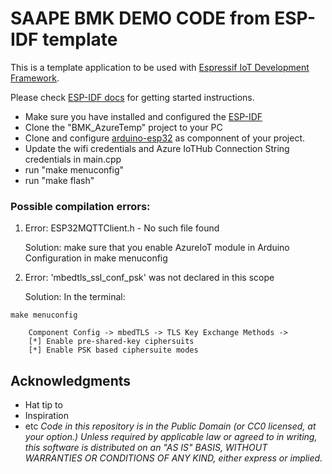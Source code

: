 SAAPE BMK DEMO CODE from ESP-IDF template
====================

This is a template application to be used with [Espressif IoT Development Framework](https://github.com/espressif/esp-idf).

Please check [ESP-IDF docs](https://docs.espressif.com/projects/esp-idf/en/latest/get-started/index.html) for getting started instructions.

- Make sure you have installed and configured the [ESP-IDF](https://github.com/espressif/esp-idf)
- Clone the "BMK_AzureTemp" project to your PC 
- Clone and configure [arduino-esp32](https://github.com/espressif/arduino-esp32) as componnent of your project. 
- Update the wifi credentials and Azure IoTHub Connection String credentials in main.cpp
- run "make menuconfig"   
- run "make flash" 

### Possible compilation errors:
1. Error: ESP32MQTTClient.h - No such file found

   Solution: make sure that you enable AzureIoT module in Arduino Configuration in make menuconfig

2. Error: 'mbedtls_ssl_conf_psk' was not declared in this scope

   Solution: In the terminal: 

```
make menuconfig
```

```
    Component Config -> mbedTLS -> TLS Key Exchange Methods -> 
    [*] Enable pre-shared-key ciphersuits
    [*] Enable PSK based ciphersuite modes
```

## Acknowledgments

* Hat tip to 
* Inspiration
* etc
*Code in this repository is in the Public Domain (or CC0 licensed, at your option.)
Unless required by applicable law or agreed to in writing, this
software is distributed on an "AS IS" BASIS, WITHOUT WARRANTIES OR
CONDITIONS OF ANY KIND, either express or implied.*
